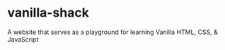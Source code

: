 # vanilla-shack
A website that serves as a playground for learning Vanilla HTML, CSS, &amp; JavaScript
